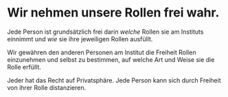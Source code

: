 <!---
   NAME - The NAME of this project is:
ethos

  FILE - The FILENAME of the current file is:
/v2a3.md

  CREATION - This project was CREATED on:
2017-01-28-16:15:00 UTC

  MODIFICATION - This project was last MODIFIED on:
2017-01-28-16:15:00 UTC

  VERSION - The current VERSION of this project is:
<git-commit-hash>-2017-01-28-16:15:00 UTC

  CREATOR(S) - This project was CREATED by:
Michael Czechowski, Martin Maga

  CONTACT - You can CONTACT the creator(s) or developer(s) of this project at:
E-Mail: mail@martinmaga.de

  COPYRIGHT - The COPYRIGHT holder of this project is:
COPYRIGHT (c) 2016 Martin Maga

  LICENSE - This project is LICENSED under the following license:
Martin Maga 2016 CC BY-SA 4.0 https://creativecommons.org

  SUBFILE – This is a SUBFILE! For more INFORMATION on this project go to:
/README.md
--->
# Wir nehmen unsere Rollen frei wahr.

Jede Person ist grundsätzlich frei darin *welche* Rollen sie am Instituts einnimmt und *wie* sie ihre jeweiligen Rollen ausfüllt.

Wir gewähren den anderen Personen am Institut die Freiheit Rollen einzunehmen und selbst zu bestimmen, auf welche Art und Weise sie die Rolle erfüllt.

Jeder hat das Recht auf Privatsphäre.
Jede Person kann sich durch Freiheit von ihrer Rolle distanzieren.
